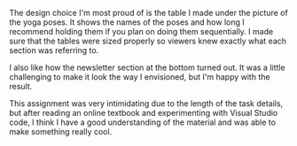 The design choice I'm most proud of is the table I made under the picture of the yoga poses. It shows the names of the poses and how long I recommend holding them if you plan on doing them sequentially. I made sure that the tables were sized properly so viewers knew exactly what each section was referring to. 

I also like how the newsletter section at the bottom turned out. It was a little challenging to make it look the way I envisioned, but I'm happy with the result. 

This assignment was very intimidating due to the length of the task details, but after reading an online textbook and experimenting with Visual Studio code, I think I have a good understanding of the material and was able to make something really cool.